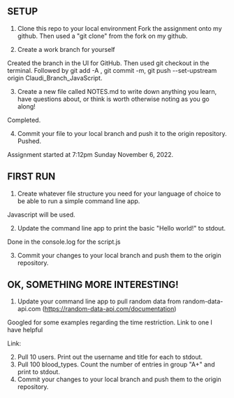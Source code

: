 ## SETUP
1. Clone this repo to your local environment
Fork the assignment onto my github. 
Then used a "git clone" from the fork on my github. 

2. Create a work branch for yourself

Created the branch in the UI for GitHub.
Then used git checkout in the terminal. 
Followed by git add -A , git commit -m, git push --set-upstream origin Claudi_Branch_JavaScript.

3. Create a new file called NOTES.md to write down anything you learn, have questions about, or think is worth otherwise noting as you go along!

Completed. 

4. Commit your file to your local branch and push it to the origin repository.
Pushed.

Assignment started at 7:12pm Sunday November 6, 2022. 


## FIRST RUN
1. Create whatever file structure you need for your language of choice to be able to run a simple command line app. 

Javascript will be used. 

2. Update the command line app to print the basic "Hello world!" to stdout.

Done in the console.log for the script.js

3. Commit your changes to your local branch and push them to the origin repository.



## OK, SOMETHING MORE INTERESTING!
1. Update your command line app to pull random data from random-data-api.com (https://random-data-api.com/documentation)

Googled for some examples regarding the time restriction. 
Link to one I have helpful 

Link: 

2. Pull 10 users. Print out the username and title for each to stdout.
3. Pull 100 blood_types.  Count the number of entries in group "A+" and print to stdout.
4. Commit your changes to your local branch and push them to the origin repository.


